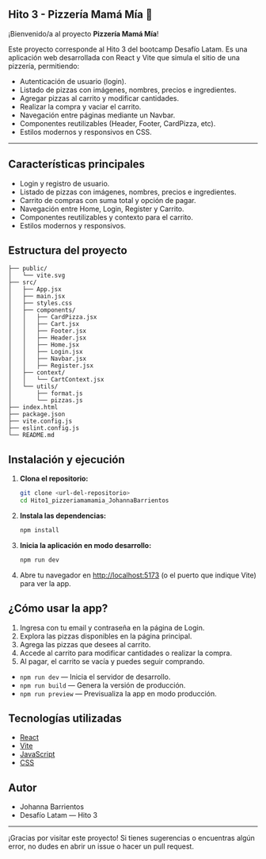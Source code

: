 

## Hito 3 - Pizzería Mamá Mía 🍕

¡Bienvenido/a al proyecto **Pizzería Mamá Mía**!

Este proyecto corresponde al Hito 3 del bootcamp Desafío Latam. Es una aplicación web desarrollada con React y Vite que simula el sitio de una pizzería, permitiendo:

- Autenticación de usuario (login).
- Listado de pizzas con imágenes, nombres, precios e ingredientes.
- Agregar pizzas al carrito y modificar cantidades.
- Realizar la compra y vaciar el carrito.
- Navegación entre páginas mediante un Navbar.
- Componentes reutilizables (Header, Footer, CardPizza, etc).
- Estilos modernos y responsivos en CSS.

---


## Características principales

- Login y registro de usuario.
- Listado de pizzas con imágenes, nombres, precios e ingredientes.
- Carrito de compras con suma total y opción de pagar.
- Navegación entre Home, Login, Register y Carrito.
- Componentes reutilizables y contexto para el carrito.
- Estilos modernos y responsivos.


## Estructura del proyecto

```
├── public/
│   └── vite.svg
├── src/
│   ├── App.jsx
│   ├── main.jsx
│   ├── styles.css
│   ├── components/
│   │   ├── CardPizza.jsx
│   │   ├── Cart.jsx
│   │   ├── Footer.jsx
│   │   ├── Header.jsx
│   │   ├── Home.jsx
│   │   ├── Login.jsx
│   │   ├── Navbar.jsx
│   │   ├── Register.jsx
│   ├── context/
│   │   └── CartContext.jsx
│   └── utils/
│       ├── format.js
│       └── pizzas.js
├── index.html
├── package.json
├── vite.config.js
├── eslint.config.js
└── README.md
```


## Instalación y ejecución

1. **Clona el repositorio:**
	```bash
	git clone <url-del-repositorio>
	cd Hito1_pizzeriamamamia_JohannaBarrientos
	```
2. **Instala las dependencias:**
	```bash
	npm install
	```
3. **Inicia la aplicación en modo desarrollo:**
	```bash
	npm run dev
	```
4. Abre tu navegador en [http://localhost:5173](http://localhost:5173) (o el puerto que indique Vite) para ver la app.


## ¿Cómo usar la app?

1. Ingresa con tu email y contraseña en la página de Login.
2. Explora las pizzas disponibles en la página principal.
3. Agrega las pizzas que desees al carrito.
4. Accede al carrito para modificar cantidades o realizar la compra.
5. Al pagar, el carrito se vacía y puedes seguir comprando.

- `npm run dev` — Inicia el servidor de desarrollo.
- `npm run build` — Genera la versión de producción.
- `npm run preview` — Previsualiza la app en modo producción.

## Tecnologías utilizadas

- [React](https://react.dev/)
- [Vite](https://vitejs.dev/)
- [JavaScript](https://developer.mozilla.org/es/docs/Web/JavaScript)
- [CSS](https://developer.mozilla.org/es/docs/Web/CSS)


## Autor

- Johanna Barrientos
- Desafío Latam — Hito 3

---

¡Gracias por visitar este proyecto! Si tienes sugerencias o encuentras algún error, no dudes en abrir un issue o hacer un pull request.
